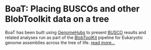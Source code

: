 <!--
Content to display above the search box on the landing page
-->

# BoaT: Placing BUSCOs and other BlobToolkit data on a tree

BoaT has been built using [GenomeHubs](https://github.com/genomehubs/genomehubs) to present [BUSCO](https://busco.ezlab.org) results and related analyses run as part of the [BlobToolKit](https://blobtoolkit.genomehubs.org) pipeline for Eukaryotic genome assemblies across the tree of life. [read more...](/about)
